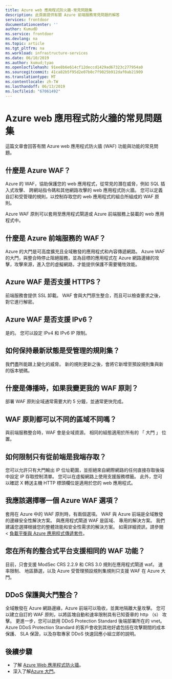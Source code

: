 ```yaml
---
title: Azure web 應用程式防火牆-常見問題集
description: 此頁面提供有關 Azure 前端服務常見問題的解答
services: frontdoor
documentationcenter: ''
author: KumudD
ms.service: frontdoor
ms.devlang: na
ms.topic: article
ms.tgt_pltfrm: na
ms.workload: infrastructure-services
ms.date: 06/10/2019
ms.author: kumud;tyao
ms.openlocfilehash: 91ee8b6e614cf12deccd1429ad67323c277954a0
ms.sourcegitcommit: 41ca82b5f95d2e07b0c7f9025b912daf0ab21909
ms.translationtype: MT
ms.contentlocale: zh-TW
ms.lasthandoff: 06/13/2019
ms.locfileid: "67061492"
---
```

# <a name="frequently-asked-questions-for-azure-web-application-firewall"></a>Azure web 應用程式防火牆的常見問題集

這篇文章會回答有關 Azure web 應用程式防火牆 (WAF) 功能與功能的常見問題。 

## <a name="what-is-azure-waf"></a>什麼是 Azure WAF？

Azure 的 WAF，協助保護您的 web 應用程式，從常見的潛在威脅，例如 SQL 插入式攻擊、 跨網站指令碼和其他網路攻擊的 web 應用程式防火牆。 您可以定義自訂和受管理的規則，以控制存取您的 web 應用程式的組合所組成的 WAF 原則。

Azure WAF 原則可以套用至應用程式閘道或 Azure 前端服務上裝載的 web 應用程式中。

## <a name="what-is-waf-for-azure-front-door-service"></a>什麼是 Azure 前端服務的 WAF？ 

Azure 的大門是可高度擴充且全域散發的應用程式和內容傳遞網路。 Azure WAF 的大門，與整合時停止阻絕服務，並為目標的應用程式在 Azure 網路邊緣的攻擊，攻擊來源，進入您的虛擬網路，才能提供保護不需要犧牲效能。

## <a name="does-azure-waf-support-https"></a>Azure WAF 是否支援 HTTPS？

前端服務會提供 SSL 卸載。 WAF 會與大門原生整合，而且可以檢查要求之後，對它進行解密。

## <a name="does-azure-waf-support-ipv6"></a>Azure WAF 是否支援 IPv6？

是的。 您可以設定 IPv4 和 IPv6 IP 限制。

## <a name="how-up-to-date-are-the-managed-rule-sets"></a>如何保持最新狀態是受管理的規則集？

我們盡所能跟上變化的威脅。 新的規則更新之後，會將它新增至預設規則集與新的版本號碼。

## <a name="what-is-the-propagation-time-if-i-make-a-change-to-my-waf-policy"></a>什麼是傳播時，如果我變更我的 WAF 原則？

部署 WAF 原則全域通常需要大約 5 分鐘，並通常更快完成。

## <a name="can-waf-policies-be-different-for-different-regions"></a>WAF 原則都可以不同的區域不同嗎？

與前端服務整合時，WAF 會是全域資源。 相同的組態適用於所有的 「 大門 」 位置。
 
## <a name="how-do-i-limit-access-to-my-back-end-to-be-from-front-door-only"></a>如何限制只有從前端是我端存取？

您可以允許只有大門輸出 IP 位址範圍，並拒絕來自網際網路的任何直接存取後端中設定 IP 存取控制清單。 您可以在虛擬網路上使用支援服務標籤。 此外，您可以確認 X 轉送主機 HTTP 標頭欄位是適用於您的 web 應用程式。




## <a name="which-azure-waf-options-should-i-choose"></a>我應該選擇哪一個 Azure WAF 選項？

套用在 Azure 中的 WAF 原則時，有兩個選項。 WAF 與 Azure 前端是全域散發的邊緣安全性解決方案。 與應用程式閘道 WAF 是區域、 專用的解決方案。 我們建議您選擇根據您的整體效能和安全性需求的解決方案。 如需詳細資訊，請參閱 <<c0> [ 負載平衡與 Azure 應用程式傳遞套件](https://docs.microsoft.com/azure/frontdoor/front-door-lb-with-azure-app-delivery-suite)。


## <a name="do-you-support-same-waf-features-in-all-integrated-platforms"></a>您在所有的整合式平台支援相同的 WAF 功能？

目前，只會支援 ModSec CRS 2.2.9 和 CRS 3.0 規則在應用程式閘道 waf。 速率限制、 地區篩選，以及 Azure 受管理預設規則集規則只支援 WAF 在 Azure 大門。

## <a name="is-ddos-protection-integrated-with-front-door"></a>DDoS 保護與大門整合？ 

全域散發在 Azure 網路邊緣，Azure 前端可以吸收，並異地隔離大量攻擊。 您可以建立自訂的 WAF 原則，以將區塊自動和速率限制具有已知簽章的 http （s） 攻擊。 更進一步，您可以啟用 DDoS Protection Standard 後端部署所在的 vnet。 Azure DDoS Protection Standard 的客戶會收到其他好處包括在攻擊期間的成本保護、 SLA 保證，以及存取專家 DDoS 快速回應小組立即的說明。 

## <a name="next-steps"></a>後續步驟

- 了解 [Azure Web 應用程式防火牆](waf-overview.md)。
- 深入了解[Azure 大門](front-door-overview.md)。

